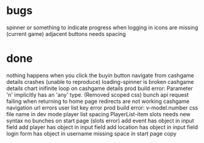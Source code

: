 # bugs

spinner or something to indicate progress when logging in
icons are missing (current game)
adjacent buttons needs spacing

# done

nothing happens when you click the buyin button
navigate from cashgame details crashes (unable to reproduce)
loading-spinner is broken
cashgame details chart
inifinite loop on cashgame details
prod build error: Parameter 'n' implicitly has an 'any' type. (Removed scoped css)
bunch api request failing when returning to home page
redirects are not working
cashgame navigation url errors
user list key error
prod build error: v-model.number
css file name in dev mode
player list spacing
PlayerList-item
slots needs new syntax
no bunches on start page (slots error)
add event has object in input field
add player has object in input field
add location has object in input field
login form has object in username
missing space in start page copy
